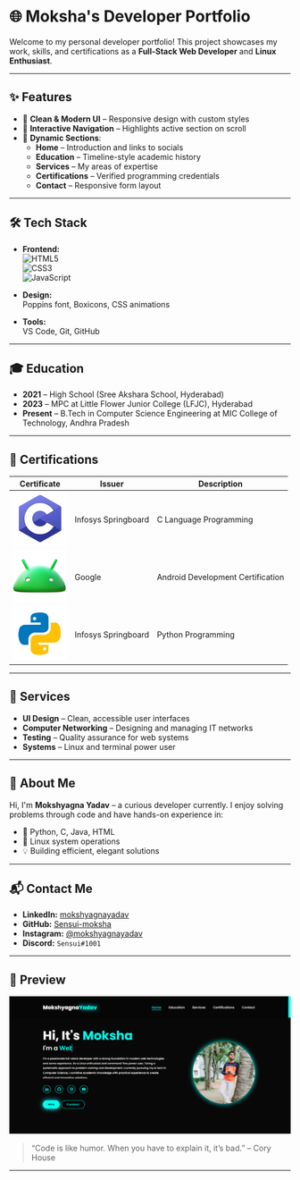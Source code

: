 # 🌐 Moksha's Developer Portfolio

Welcome to my personal developer portfolio! This project showcases my work, skills, and certifications as a **Full-Stack Web Developer** and **Linux Enthusiast**.

---

## ✨ Features

- 🎨 **Clean & Modern UI** – Responsive design with custom styles
- 🧭 **Interactive Navigation** – Highlights active section on scroll
- 📜 **Dynamic Sections**:
  - **Home** – Introduction and links to socials
  - **Education** – Timeline-style academic history
  - **Services** – My areas of expertise
  - **Certifications** – Verified programming credentials
  - **Contact** – Responsive form layout

---

## 🛠 Tech Stack

- **Frontend:**  
  ![HTML5](https://img.shields.io/badge/-HTML5-E34F26?style=flat&logo=html5&logoColor=white)  
  ![CSS3](https://img.shields.io/badge/-CSS3-1572B6?style=flat&logo=css3&logoColor=white)  
  ![JavaScript](https://img.shields.io/badge/-JavaScript-F7DF1E?style=flat&logo=javascript&logoColor=black)  

- **Design:**  
  Poppins font, Boxicons, CSS animations

- **Tools:**  
  VS Code, Git, GitHub

---

## 🎓 Education

- **2021** – High School (Sree Akshara School, Hyderabad)  
- **2023** – MPC at Little Flower Junior College (LFJC), Hyderabad  
- **Present** – B.Tech in Computer Science Engineering at MIC College of Technology, Andhra Pradesh

---

## 📜 Certifications

| Certificate        | Issuer            | Description                           |
|--------------------|-------------------|---------------------------------------|
| ![C](assets/C.png) | Infosys Springboard | C Language Programming               |
| ![Android](assets/G.png) | Google              | Android Development Certification     |
| ![Python](assets/P.png) | Infosys Springboard | Python Programming                   |

---

## 💼 Services

- **UI Design** – Clean, accessible user interfaces  
- **Computer Networking** – Designing and managing IT networks  
- **Testing** – Quality assurance for web systems  
- **Systems** – Linux and terminal power user  

---

## 🙋 About Me

Hi, I'm **Mokshyagna Yadav** – a curious developer currently. I enjoy solving problems through code and have hands-on experience in:

- 🔧 Python, C, Java, HTML
- 🐧 Linux system operations
- 💡 Building efficient, elegant solutions

---

## 📬 Contact Me

- **LinkedIn:** [mokshyagnayadav](https://www.linkedin.com/in/mokshyagnayadav/)
- **GitHub:** [Sensui-moksha](https://github.com/Sensui-moksha)
- **Instagram:** [@mokshyagnayadav](https://www.instagram.com/mokshyagnayadav/)
- **Discord:** `Sensui#1001`

---

## 📸 Preview

![Portfolio Preview](assets/PortfolioPreview.png)

> “Code is like humor. When you have to explain it, it’s bad.” – Cory House

---
